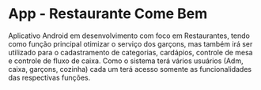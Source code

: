 # App -  Restaurante Come Bem
Aplicativo Android em desenvolvimento com foco em Restaurantes, tendo como função principal otimizar o serviço dos garçons, mas também irá ser utilizado para o cadastramento de categorias, cardápios, controle de mesa e controle de fluxo de caixa. Como o sistema terá vários usuários (Adm, caixa, garçons, cozinha) cada um terá acesso somente as funcionalidades das respectivas funções.
